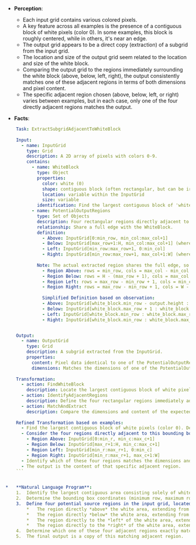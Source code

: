 *   **Perception**:
    *   Each input grid contains various colored pixels.
    *   A key feature across all examples is the presence of a contiguous block of white pixels (color 0). In some examples, this block is roughly centered, while in others, it's near an edge.
    *   The output grid appears to be a direct copy (extraction) of a subgrid from the input grid.
    *   The location and size of the output grid seem related to the location and size of the white block.
    *   Comparing the output grid to the regions immediately surrounding the white block (above, below, left, right), the output consistently matches one of these adjacent regions in terms of both dimensions and pixel content.
    *   The specific adjacent region chosen (above, below, left, or right) varies between examples, but in each case, only one of the four directly adjacent regions matches the output.

*   **Facts**:
    
```yaml
    Task: ExtractSubgridAdjacentToWhiteBlock
    
    Input:
      - name: InputGrid
        type: Grid
        description: A 2D array of pixels with colors 0-9.
        contains:
          - name: WhiteBlock
            type: Object
            properties:
              color: white (0)
              shape: contiguous block (often rectangular, but can be irregular)
              location: variable within the InputGrid
              size: variable
            identification: Find the largest contiguous block of 'white' pixels. Determine its bounding box (min_row, max_row, min_col, max_col).
          - name: PotentialOutputRegions
            type: Set of Objects
            description: Four rectangular regions directly adjacent to the WhiteBlock's bounding box.
            relationship: Share a full edge with the WhiteBlock.
            definition:
              - Above: InputGrid[0:min_row, min_col:max_col+1]
              - Below: InputGrid[max_row+1:H, min_col:max_col+1] (where H is input height)
              - Left: InputGrid[min_row:max_row+1, 0:min_col]
              - Right: InputGrid[min_row:max_row+1, max_col+1:W] (where W is input width)
              
            Note: The actual extracted region shares the full edge, so its dimensions depend on the white block's bounding box dimensions along that edge.
              - Region Above: rows = min_row, cols = max_col - min_col + 1. Located at [0:min_row, min_col:max_col+1]
              - Region Below: rows = H - (max_row + 1), cols = max_col - min_col + 1. Located at [max_row+1:H, min_col:max_col+1]
              - Region Left: rows = max_row - min_row + 1, cols = min_col. Located at [min_row:max_row+1, 0:min_col]
              - Region Right: rows = max_row - min_row + 1, cols = W - (max_col + 1). Located at [min_row:max_row+1, max_col+1:W]
              
              Simplified Definition based on observation:
              - Above: InputGrid[white_block.min_row - output.height : white_block.min_row, white_block.min_col : white_block.max_col + 1]
              - Below: InputGrid[white_block.max_row + 1 : white_block.max_row + 1 + output.height, white_block.min_col : white_block.max_col + 1]
              - Left: InputGrid[white_block.min_row : white_block.max_row + 1, white_block.min_col - output.width : white_block.min_col]
              - Right: InputGrid[white_block.min_row : white_block.max_row + 1, white_block.max_col + 1 : white_block.max_col + 1 + output.width]


    Output:
      - name: OutputGrid
        type: Grid
        description: A subgrid extracted from the InputGrid.
        properties:
          content: Pixel data identical to one of the PotentialOutputRegions.
          dimensions: Matches the dimensions of one of the PotentialOutputRegions.
    
    Transformation:
      - action: FindWhiteBlock
        description: Locate the largest contiguous block of white pixels (0) in the InputGrid and determine its bounding box.
      - action: IdentifyAdjacentRegions
        description: Define the four rectangular regions immediately adjacent (above, below, left, right) to the WhiteBlock's bounding box, sharing a full edge.
      - action: MatchAndExtract
        description: Compare the dimensions and content of the expected OutputGrid (from the training example) with the four identified AdjacentRegions. The region that exactly matches the OutputGrid is the one to be extracted. For the test case, implicitly assume there is only one region adjacent to the white block whose dimensions match the pattern seen in training (i.e., dimensions derived from the white block's edge length and the perpendicular distance to the grid edge/another object). Alternatively, identify the non-white region adjacent to the white block.
    
    Refined Transformation based on examples:
      - Find the largest contiguous block of white pixels (color 0). Determine its bounding box [min_r, max_r, min_c, max_c].
      - Consider the four regions directly adjacent to this bounding box:
        - Region Above: InputGrid[0:min_r, min_c:max_c+1]
        - Region Below: InputGrid[max_r+1:H, min_c:max_c+1]
        - Region Left: InputGrid[min_r:max_r+1, 0:min_c]
        - Region Right: InputGrid[min_r:max_r+1, max_c+1:W]
      - Identify which of these four regions matches the dimensions and content of the example output grid.
      - The output is the content of that specific adjacent region.
    ```


*   **Natural Language Program**:
    1.  Identify the largest contiguous area consisting solely of white pixels (color 0) within the input grid.
    2.  Determine the bounding box coordinates (minimum row, maximum row, minimum column, maximum column) of this white area.
    3.  Define four potential source regions in the input grid, located immediately adjacent to the white area's bounding box:
        *   The region directly *above* the white area, extending from the top edge of the grid (row 0) down to the row just before the white area's minimum row, and spanning the same columns as the white area's bounding box.
        *   The region directly *below* the white area, extending from the row immediately after the white area's maximum row down to the bottom edge of the grid, and spanning the same columns as the white area's bounding box.
        *   The region directly to the *left* of the white area, extending from the left edge of the grid (column 0) to the column just before the white area's minimum column, and spanning the same rows as the white area's bounding box.
        *   The region directly to the *right* of the white area, extending from the column immediately after the white area's maximum column to the right edge of the grid, and spanning the same rows as the white area's bounding box.
    4.  Determine which one of these four adjacent regions exactly matches the provided output grid example in terms of both its dimensions (height and width) and its pixel content.
    5.  The final output is a copy of this matching adjacent region.